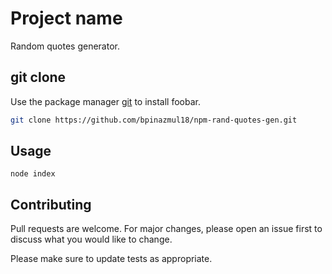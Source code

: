 # Project name

Random quotes generator.

## git clone

Use the package manager [git](https://github.com/bpinazmul18/npm-rand-quotes-gen) to install foobar.

```bash
git clone https://github.com/bpinazmul18/npm-rand-quotes-gen.git
```

## Usage

```nodejs
node index
```

## Contributing
Pull requests are welcome. For major changes, please open an issue first to discuss what you would like to change.

Please make sure to update tests as appropriate.
